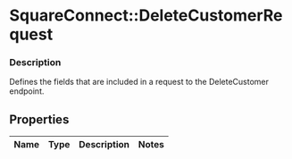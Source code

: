 # SquareConnect::DeleteCustomerRequest

### Description

Defines the fields that are included in a request to the DeleteCustomer endpoint.

## Properties
Name | Type | Description | Notes
------------ | ------------- | ------------- | -------------


